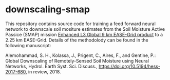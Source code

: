 # downscaling-smap
This repository contains source code for training a feed forward neural network to downscale soil mositure estimates from the Soil Moisture Active Passice (SMAP) mission [Enhanced L3 Global 9 km EASE-Grid product](https://doi.org/10.5067/RFKIZ5QY5ABN) to a 2.25 km EASE-Grid. Details of the methodolody can be found in the following manuscript:

Alemohammad, S. H., Kolassa, J., Prigent, C., Aires, F., and Gentine, P.: Global Downscaling of Remotely-Sensed Soil Moisture using Neural Networks, Hydrol. Earth Syst. Sci. Discuss., https://doi.org/10.5194/hess-2017-680, in review, 2018.



